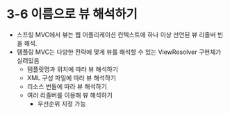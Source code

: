 # 3-6 이름으로 뷰 해석하기

- 스프링 MVC에서 뷰는 웹 어플리케이션 컨텍스트에 하나 이상 선언된 뷰 리졸버 빈을 해석.
- 템플링 MVC는 다양한 전략에 맞게 뷰를 해석할 수 있는 ViewResolver 구현체가 실려있음
    - 템플릿명과 위치에 따라 뷰 해석하기
    - XML 구성 파일에 따라 뷰 해석하기
    - 리소스 번들에 따라 뷰 해석하기
    - 여러 리졸버를 이용해 뷰 해석하기
        - 우선순위 지정 가능
